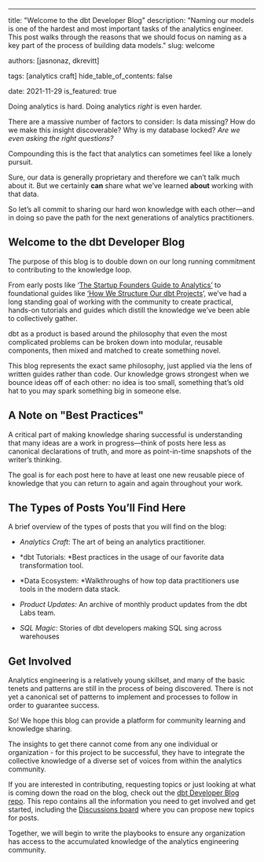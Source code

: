 ---
title: "Welcome to the dbt Developer Blog"
description: "Naming our models is one of the hardest and most important tasks of the analytics engineer. This post walks through the reasons that we should focus on naming as a key part of the process of building data models."
slug: welcome

authors: [jasnonaz, dkrevitt]

tags: [analytics craft]
hide_table_of_contents: false

date: 2021-11-29
is_featured: true

Doing analytics is hard. Doing analytics *right* is even harder.

There are a massive number of factors to consider: Is data missing? How do we make this insight discoverable? Why is my database locked? *Are we even asking the right questions?*

Compounding this is the fact that analytics can sometimes feel like a lonely pursuit.

Sure, our data is generally proprietary and therefore we can’t talk much about it. But we certainly **can** share what we’ve learned **about** working with that data.

So let’s all commit to sharing our hard won knowledge with each other—and in doing so pave the path for the next generations of analytics practitioners.

## Welcome to the dbt Developer Blog

The purpose of this blog is to double down on our long running commitment to contributing to the knowledge loop.
<!--truncate-->

From early posts like ‘[The Startup Founders Guide to Analytics’](https://thinkgrowth.org/the-startup-founders-guide-to-analytics-1d2176f20ac1) to foundational guides like [‘How We Structure Our dbt Projects](https://docs.getdbt.com/blog/how-we-structure-dbt-projects)’, we’ve had a long standing goal of working with the community to create practical, hands-on tutorials and guides which distill the knowledge we’ve been able to collectively gather.

dbt as a product is based around the philosophy that even the most complicated problems can be broken down into modular, reusable components, then mixed and matched to create something novel.

This blog represents the exact same philosophy, just applied via the lens of written guides rather than code. Our knowledge grows strongest when we bounce ideas off of each other: no idea is too small, something that’s old hat to you may spark something big in someone else.

## A Note on "Best Practices"

A critical part of making knowledge sharing successful is understanding that many ideas are a work in progress—think of posts here less as canonical declarations of truth, and more as point-in-time snapshots of the writer’s thinking.

The goal is for each post here to have at least one new reusable piece of knowledge that you can return to again and again throughout your work.

## The Types of Posts You’ll Find Here

A brief overview of the types of posts that you will find on the blog:

* *Analytics Craft*: The art of being an analytics practitioner.

* *dbt Tutorials: *Best practices in the usage of our favorite data transformation tool.

* *Data Ecosystem: *Walkthroughs of how top data practitioners use tools in the modern data stack.

* *Product Updates:* An archive of monthly product updates from the dbt Labs team.

* *SQL Magic*: Stories of dbt developers making SQL sing across warehouses

## Get Involved

Analytics engineering is a relatively young skillset, and many of the basic tenets and patterns are still in the process of being discovered. There is not yet a canonical set of patterns to implement and processes to follow in order to guarantee success.

So! We hope this blog can provide a platform for community learning and knowledge sharing.

The insights to get there cannot come from any one individual or organization - for this project to be successful, they have to integrate the collective knowledge of a diverse set of voices from within the analytics community.

If you are interested in contributing, requesting topics or just looking at what is coming down the road on the blog, check out the [dbt Developer Blog repo](https://github.com/dbt-labs/dbt-technical-blog-writing). This repo contains all the information you need to get involved and get started, including the [Discussions board](https://github.com/dbt-labs/dbt-technical-blog-writing/discussions) where you can propose new topics for posts.

Together, we will begin to write the playbooks to ensure any organization has access to the accumulated knowledge of the analytics engineering community.
